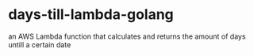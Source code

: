 # days-till-lambda-golang
an  AWS Lambda function that calculates and returns the amount of days untill a certain date
